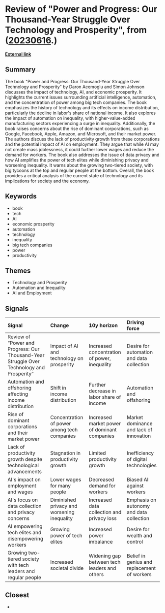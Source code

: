 # __Review of "Power and Progress: Our Thousand-Year Struggle Over Technology and Prosperity"__, from ([20230616](https://kghosh.substack.com/p/20230616).)

__[External link](https://mindmatters.ai/2023/05/our-thousand-year-struggle-over-technology-and-prosperity/?utm_source=pocket_reader)__



## Summary

The book "Power and Progress: Our Thousand-Year Struggle Over Technology and Prosperity" by Daron Acemoglu and Simon Johnson discusses the impact of technology, AI, and economic prosperity. It highlights the current issues surrounding artificial intelligence, automation, and the concentration of power among big tech companies. The book emphasizes the history of technology and its effects on income distribution, particularly the decline in labor's share of national income. It also explores the impact of automation on inequality, with higher-value-added manufacturing sectors experiencing a surge in inequality. Additionally, the book raises concerns about the rise of dominant corporations, such as Google, Facebook, Apple, Amazon, and Microsoft, and their market power. The authors discuss the lack of productivity growth from these corporations and the potential impact of AI on employment. They argue that while AI may not create mass joblessness, it could further lower wages and reduce the demand for workers. The book also addresses the issue of data privacy and how AI amplifies the power of tech elites while diminishing privacy and worsening inequality. It warns about the growing two-tiered society, with big tycoons at the top and regular people at the bottom. Overall, the book provides a critical analysis of the current state of technology and its implications for society and the economy.

## Keywords

* book
* tech
* AI
* economic prosperity
* automation
* technology
* inequality
* big tech companies
* power
* productivity

## Themes

* Technology and Prosperity
* Automation and Inequality
* AI and Employment

## Signals

| Signal                                                                                    | Change                                      | 10y horizon                                  | Driving force                               |
|:------------------------------------------------------------------------------------------|:--------------------------------------------|:---------------------------------------------|:--------------------------------------------|
| Review of “Power and Progress: Our Thousand-Year Struggle Over Technology and Prosperity” | Impact of AI and technology on prosperity   | Increased concentration of power, inequality | Desire for automation and data collection   |
| Automation and offshoring affecting income distribution                                   | Shift in income distribution                | Further decrease in labor share of income    | Automation and offshoring                   |
| Rise of dominant corporations and their market power                                      | Concentration of power among tech companies | Increased market power of dominant companies | Market dominance and lack of innovation     |
| Lack of productivity growth despite technological advancements                            | Stagnation in productivity growth           | Limited productivity growth                  | Inefficiency of digital technologies        |
| AI's impact on employment and wages                                                       | Lower wages for many people                 | Decreased demand for workers                 | Biased AI against workers                   |
| AI's focus on data collection and privacy concerns                                        | Diminished privacy and worsening inequality | Increased data collection and privacy loss   | Emphasis on autonomy and data collection    |
| AI empowering tech elites and disempowering workers                                       | Growing power of tech elites                | Increased power imbalance                    | Desire for wealth and control               |
| Growing two-tiered society with tech leaders and regular people                           | Increased societal divide                   | Widening gap between tech leaders and others | Belief in genius and replacement of workers |

## Closest

* 